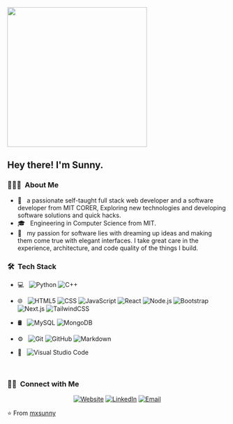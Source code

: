 <img src="https://raw.githubusercontent.com/abhisheknaiidu/abhisheknaiidu/master/code.gif" height="320">

<h2> Hey there! I'm Sunny.</h2>

<h3> 👨🏻‍💻 &nbsp;About Me </h3>

- 🤔 &nbsp; a passionate self-taught full stack web developer and a software developer from MIT CORER, Exploring new technologies and developing software solutions and quick hacks.
- 🎓 &nbsp; Engineering in Computer Science from MIT.
- 🌱 &nbsp; my passion for software lies with dreaming up ideas and making them come true with elegant interfaces. I take great care in the experience, architecture, and code quality of the things I build.

<h3> 🛠 &nbsp;Tech Stack</h3>

- 💻 &nbsp;
  ![Python](https://img.shields.io/badge/-Python-333333?style=flat&logo=python)
  ![C++](https://img.shields.io/badge/-C++-333333?style=flat&logo=C%2B%2B&logoColor=00599C)
- 🌐 &nbsp;
  ![HTML5](https://img.shields.io/badge/-HTML5-333333?style=flat&logo=HTML5)
  ![CSS](https://img.shields.io/badge/-CSS-333333?style=flat&logo=CSS3&logoColor=1572B6)
  ![JavaScript](https://img.shields.io/badge/-JavaScript-333333?style=flat&logo=javascript)
  ![React](https://img.shields.io/badge/-React-333333?style=flat&logo=react)
  ![Node.js](https://img.shields.io/badge/-Node.js-333333?style=flat&logo=node.js)
  ![Bootstrap](https://img.shields.io/badge/-Bootstrap-333333?style=flat&logo=bootstrap&logoColor=563D7C)
  ![Next.js](https://img.shields.io/badge/-Next.js-333333?style=flat&logo=next.js)
  ![TailwindCSS](https://img.shields.io/badge/-Tailwindcss-333333?style=flat&logo=tailwindcss)

- 🛢 &nbsp;
  ![MySQL](https://img.shields.io/badge/-MySQL-333333?style=flat&logo=mysql)
  ![MongoDB](https://img.shields.io/badge/-MongoDB-333333?style=flat&logo=mongodb)
- ⚙️ &nbsp;
  ![Git](https://img.shields.io/badge/-Git-333333?style=flat&logo=git)
  ![GitHub](https://img.shields.io/badge/-GitHub-333333?style=flat&logo=github)
  ![Markdown](https://img.shields.io/badge/-Markdown-333333?style=flat&logo=markdown)
- 🔧 &nbsp;
  ![Visual Studio Code](https://img.shields.io/badge/-Visual%20Studio%20Code-333333?style=flat&logo=visual-studio-code&logoColor=007ACC)

<br/>

<h3> 🤝🏻 &nbsp;Connect with Me </h3>

<p align="center">
<a href="https://portfolio-sunny-mxsunny.vercel.app/"><img alt="Website" src="https://img.shields.io/badge/Website-www.sunnymore.com-blue?style=flat-square&logo=google-chrome"></a>
<a href="https://www.linkedin.com/in/mxsunny10/"><img alt="LinkedIn" src="https://img.shields.io/badge/LinkedIn-Sunny%20More-blue?style=flat-square&logo=linkedin"></a>
<a href="mailto:mxsunny10@gmail.com"><img alt="Email" src="https://img.shields.io/badge/Email-mxsunny10@gmail.com-blue?style=flat-square&logo=gmail"></a>
</p>

⭐️ From [mxsunny](https://github.com/mxsunny)
